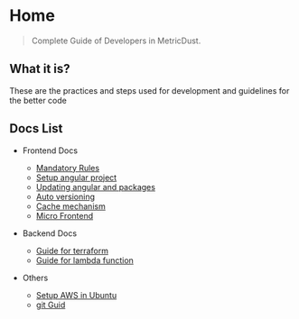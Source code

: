 # Home

> Complete Guide of Developers in MetricDust.

## What it is?

These are the practices and steps used for development and guidelines for the better code

## Docs List

-   Frontend Docs

    -   [Mandatory Rules](/frontend/front_end_mandate.md)
    -   [Setup angular project](/error.md)
    -   [Updating angular and packages](/error.md)
    -   [Auto versioning](/frontend/auto_version.md)
    -   [Cache mechanism](/frontend/caching.md)
    -   [Micro Frontend](/error.md)

-   Backend Docs

    -   [Guide for terraform](/error.md)
    -   [Guide for lambda function](/error.md)

-   Others
    -   [Setup AWS in Ubuntu](/error.md)
    -   [git Guid](/error.md)
